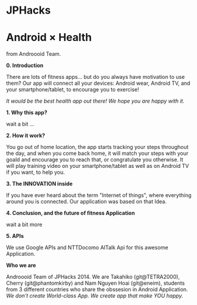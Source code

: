 JPHacks
=======

# Android × Health

from Androooid Team.

**0. Introduction**

There are lots of fitness apps... but do you always have motivation to use them? Our app will connect all your devices: Android wear, Android TV, and your smartphone/tablet, to encourage you to exercise! 

*It would be the best health app out there! We hope you are happy with it.*

**1. Why this app?**

wait a bit ...

**2. How it work?**

You go out of home location, the app starts tracking your steps throughout the day, and when you come back home, it will match your steps with your goald and encourage you to reach that, or congratulate you otherwise. It will play training video on your smartphone/tablet as well as on Android TV if you want, to help you.

**3. The INNOVATION inside**

If you have ever heard about the term "Internet of things", where everything around you is connected. Our application was based on that Idea.

**4. Conclusion, and the future of fitness Application**

wait a bit more

**5. APIs**

We use Google APIs and NTTDocomo AITalk Api for this awesome Application.

**Who we are**

Androooid Team of JPHacks 2014. We are Takahiko (git@TETRA2000), Cherry (git@phantomkirby) and Nam Nguyen Hoai (git@eneim), students from 3 different countries who share the obssesion in Android Application. *We don't create World-class App. We create app that make YOU happy.*
